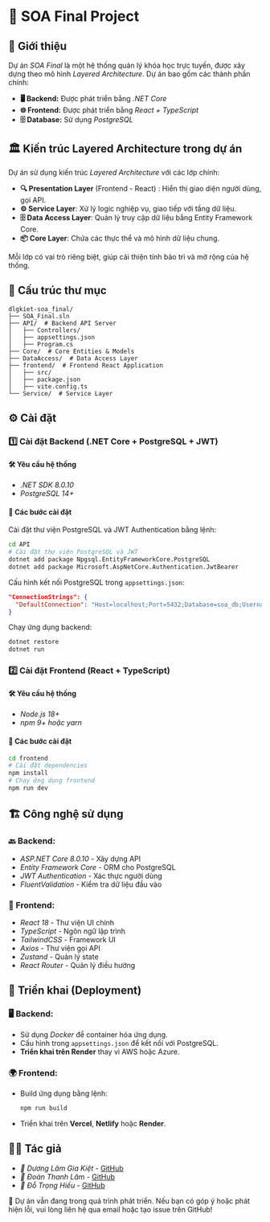# 🚀 SOA Final Project

## 📌 Giới thiệu
Dự án *SOA Final* là một hệ thống quản lý khóa học trực tuyến, được xây dựng theo mô hình *Layered Architecture*. Dự án bao gồm các thành phần chính:
- **🖥 Backend:** Được phát triển bằng *.NET Core*
- **🌐 Frontend:** Được phát triển bằng *React + TypeScript*
- **🗄 Database:** Sử dụng *PostgreSQL*

## 🏛 Kiến trúc Layered Architecture trong dự án
Dự án sử dụng kiến trúc *Layered Architecture* với các lớp chính:
- **🔍 Presentation Layer** (Frontend - React) : Hiển thị giao diện người dùng, gọi API.
- **⚙️ Service Layer**: Xử lý logic nghiệp vụ, giao tiếp với tầng dữ liệu.
- **🗄 Data Access Layer**: Quản lý truy cập dữ liệu bằng Entity Framework Core.
- **📦 Core Layer**: Chứa các thực thể và mô hình dữ liệu chung.

Mỗi lớp có vai trò riêng biệt, giúp cải thiện tính bảo trì và mở rộng của hệ thống.

## 📂 Cấu trúc thư mục
```
dlgkiet-soa_final/
├── SOA_Final.sln
├── API/  # Backend API Server
│   ├── Controllers/
│   ├── appsettings.json
│   ├── Program.cs
├── Core/  # Core Entities & Models
├── DataAccess/  # Data Access Layer
├── frontend/  # Frontend React Application
│   ├── src/
│   ├── package.json
│   ├── vite.config.ts
└── Service/  # Service Layer
```

## ⚙️ Cài đặt
### 1️⃣ Cài đặt Backend (.NET Core + PostgreSQL + JWT)
#### 🛠 Yêu cầu hệ thống
- *.NET SDK 8.0.10*
- *PostgreSQL 14+*

#### 🔧 Các bước cài đặt
Cài đặt thư viện PostgreSQL và JWT Authentication bằng lệnh:
```sh
cd API
# Cài đặt thư viện PostgreSQL và JWT
dotnet add package Npgsql.EntityFrameworkCore.PostgreSQL
dotnet add package Microsoft.AspNetCore.Authentication.JwtBearer
```

Cấu hình kết nối PostgreSQL trong `appsettings.json`:
```json
"ConnectionStrings": {
  "DefaultConnection": "Host=localhost;Port=5432;Database=soa_db;Username=postgres;Password=yourpassword"
}
```

Chạy ứng dụng backend:
```sh
dotnet restore
dotnet run
```

### 2️⃣ Cài đặt Frontend (React + TypeScript)
#### 🛠 Yêu cầu hệ thống
- *Node.js 18+*
- *npm 9+ hoặc yarn*

#### 🔧 Các bước cài đặt
```sh
cd frontend
# Cài đặt dependencies
npm install
# Chạy ứng dụng frontend
npm run dev
```

## 🏗 Công nghệ sử dụng
### 🔙 Backend:
- *ASP.NET Core 8.0.10* - Xây dựng API
- *Entity Framework Core* - ORM cho PostgreSQL
- *JWT Authentication* - Xác thực người dùng
- *FluentValidation* - Kiểm tra dữ liệu đầu vào

### 🎨 Frontend:
- *React 18* - Thư viện UI chính
- *TypeScript* - Ngôn ngữ lập trình
- *TailwindCSS* - Framework UI
- *Axios* - Thư viện gọi API
- *Zustand* - Quản lý state
- *React Router* - Quản lý điều hướng

## 🚀 Triển khai (Deployment)
### 🖥 Backend:
- Sử dụng *Docker* để container hóa ứng dụng.
- Cấu hình trong `appsettings.json` để kết nối với PostgreSQL.
- **Triển khai trên Render** thay vì AWS hoặc Azure.

### 🌍 Frontend:
- Build ứng dụng bằng lệnh:
  ```sh
  npm run build
  ```
- Triển khai trên **Vercel**, **Netlify** hoặc **Render**.

## 👨‍💻 Tác giả
- *👤 Dương Lâm Gia Kiệt* - [GitHub](https://github.com/dlgkiet)
- *👤 Đoàn Thanh Lâm* - [GitHub](https://github.com/thanhlamcode)
- *👤 Đỗ Trọng Hiếu* - [GitHub](https://github.com/Hiu11)

📢 Dự án vẫn đang trong quá trình phát triển. Nếu bạn có góp ý hoặc phát hiện lỗi, vui lòng liên hệ qua email hoặc tạo issue trên GitHub!

